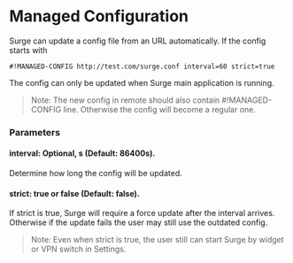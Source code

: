# Managed Configuration

Surge can update a config file from an URL automatically. If the config starts with

`#!MANAGED-CONFIG http://test.com/surge.conf interval=60 strict=true`

The config can only be updated when Surge main application is running.

> Note: The new config in remote should also contain #!MANAGED-CONFIG line. Otherwise the config will become a regular one.

### Parameters
   
#### interval: Optional, s (Default: 86400s).
Determine how long the config will be updated.

#### strict: true or false (Default: false).

If strict is true, Surge will require a force update after the interval arrives. Otherwise if the update fails the user may still use the outdated config.

> Note: Even when strict is true, the user still can start Surge by widget or VPN switch in Settings.


